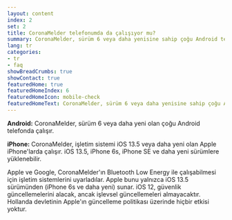 ```yaml
---
layout: content
index: 2
set: 2
title: CoronaMelder telefonumda da çalışıyor mu?
summary: CoronaMelder, sürüm 6 veya daha yenisine sahip çoğu Android telefonda ve iOS 13.5 veya daha yenisine sahip iPhone'larda çalışır.
lang: tr
categories:
- tr
- faq
showBreadCrumbs: true
showContact: true
featuredHome: true
featuredHomeIndex: 6
featuredHomeIcon: mobile-check
featuredHomeText: CoronaMelder, sürüm 6 veya daha yenisine sahip çoğu Android telefonda ve iOS 13.5 veya daha yenisine sahip iPhone'larda çalışır.
---
```


**Android:** CoronaMelder, sürüm 6 veya daha yeni olan çoğu Android telefonda çalışır.

**iPhone:** CoronaMelder, işletim sistemi iOS 13.5 veya daha yeni olan Apple iPhone'larda çalışır. iOS 13.5, iPhone 6s, iPhone SE ve daha yeni sürümlere yüklenebilir.

Apple ve Google, CoronaMelder'ın Bluetooth Low Energy ile çalışabilmesi için işletim sistemlerini uyarladılar. Apple bunu yalnızca iOS 13.5 sürümünden (iPhone 6s ve daha yeni) sunar. iOS 12, güvenlik güncellemelerini alacak, ancak işlevsel güncellemeleri almayacaktır. Hollanda devletinin Apple'ın güncelleme politikası üzerinde hiçbir etkisi yoktur. 
